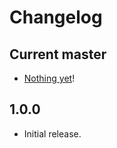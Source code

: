 Changelog
=========

Current master
--------------

- [Nothing yet](https://github.com/ashfurrow/NSObject-Rx/compare)!

1.0.0
-----

- Initial release.